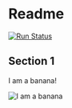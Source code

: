 # Readme

[![Run Status](https://api.shippable.com/projects/5bb4b5cb97da1106004bdd0d/badge?branch=master)]() 

## Section 1

I am a banana!

![I am a banana](https://media1.tenor.com/images/f982111fbcb9f90e74a6264e5761ba68/tenor.gif "I am a banana")